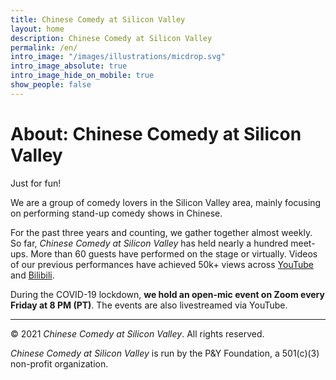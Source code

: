 ```yaml
---
title: Chinese Comedy at Silicon Valley
layout: home
description: Chinese Comedy at Silicon Valley
permalink: /en/
intro_image: "/images/illustrations/micdrop.svg"
intro_image_absolute: true
intro_image_hide_on_mobile: true
show_people: false
---
```


# About: Chinese Comedy at Silicon Valley

Just for fun!

We are a group of comedy lovers in the Silicon Valley area, mainly focusing on performing stand-up comedy shows in Chinese.

For the past three years and counting, we gather together almost weekly. So far, _Chinese Comedy at Silicon Valley_ has held nearly a hundred meet-ups. More than 60 guests have performed on the stage or virtually. Videos of our previous performances have achieved 50k+ views across [YouTube](https://www.youtube.com/channel/UCqG1oe7CjCghQdZDldNKT0A/featured) and [Bilibili](https://space.bilibili.com/482647119).

During the COVID-19 lockdown, **we hold an open-mic event on Zoom every Friday at 8 PM (PT)**. The events are also livestreamed via YouTube.

---

© 2021 _Chinese Comedy at Silicon Valley_. All rights reserved.

_Chinese Comedy at Silicon Valley_ is run by the P&Y Foundation, a 501(c)(3) non-profit organization.